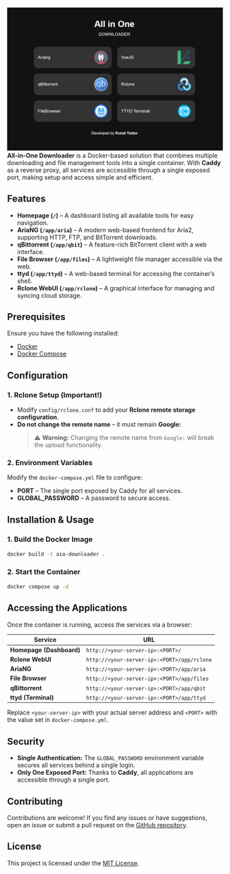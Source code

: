 ![Alt text](screenshot/image.png)
**All-in-One Downloader** is a Docker-based solution that combines multiple downloading and file management tools into a single container. With **Caddy** as a reverse proxy, all services are accessible through a single exposed port, making setup and access simple and efficient.  

## Features   

- **Homepage (`/`)** – A dashboard listing all available tools for easy navigation.  
- **AriaNG (`/app/aria`)** – A modern web-based frontend for Aria2, supporting HTTP, FTP, and BitTorrent downloads.  
- **qBittorrent (`/app/qbit`)** – A feature-rich BitTorrent client with a web interface.  
- **File Browser (`/app/files`)** – A lightweight file manager accessible via the web.  
- **ttyd (`/app/ttyd`)** – A web-based terminal for accessing the container’s shell.  
- **Rclone WebUI (`/app/rclone`)** – A graphical interface for managing and syncing cloud storage.  

## Prerequisites  

Ensure you have the following installed:  

- [Docker](https://www.docker.com/get-started)  
- [Docker Compose](https://docs.docker.com/compose/install/)  

## Configuration  

### 1. Rclone Setup (Important!)  
- Modify `config/rclone.conf` to add your **Rclone remote storage configuration**.  
- **Do not change the remote name** – it must remain **Google:**  
  > ⚠ **Warning:** Changing the remote name from `Google:` will break the upload functionality.  

### 2. Environment Variables  
Modify the `docker-compose.yml` file to configure:  
- **PORT** – The single port exposed by Caddy for all services.  
- **GLOBAL_PASSWORD** – A password to secure access.  

## Installation & Usage  

### 1. Build the Docker Image  
```sh
docker build -t aio-downloader .
```

### 2. Start the Container  
```sh
docker compose up -d
```

## Accessing the Applications  

Once the container is running, access the services via a browser:  

| Service | URL |
|---------|-----|
| **Homepage (Dashboard)** | `http://<your-server-ip>:<PORT>/` |
| **Rclone WebUI** | `http://<your-server-ip>:<PORT>/app/rclone` |
| **AriaNG** | `http://<your-server-ip>:<PORT>/app/aria` |
| **File Browser** | `http://<your-server-ip>:<PORT>/app/files` |
| **qBittorrent** | `http://<your-server-ip>:<PORT>/app/qbit` |
| **ttyd (Terminal)** | `http://<your-server-ip>:<PORT>/app/ttyd` |

Replace `<your-server-ip>` with your actual server address and `<PORT>` with the value set in `docker-compose.yml`.  

## Security  

- **Single Authentication:** The `GLOBAL_PASSWORD` environment variable secures all services behind a single login.  
- **Only One Exposed Port:** Thanks to **Caddy**, all applications are accessible through a single port.  

## Contributing  

Contributions are welcome! If you find any issues or have suggestions, open an issue or submit a pull request on the [GitHub repository](https://github.com/av1-is-better/All-in-One-Downloader).  

## License  

This project is licensed under the [MIT License](LICENSE).  